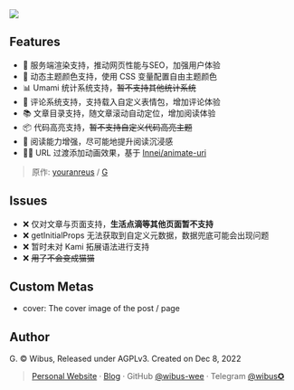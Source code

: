 <img src="https://repository-images.githubusercontent.com/575696353/17bfa877-18b2-4bef-9df0-092ce0f7dec1" />

## Features

- 🔭 服务端渲染支持，推动网页性能与SEO，加强用户体验
- 🌈 动态主题颜色支持，使用 CSS 变量配置自由主题颜色
- 📊 Umami 统计系统支持，~~暂不支持其他统计系统~~
- 📝 评论系统支持，支持载入自定义表情包，增加评论体验
- 📚 文章目录支持，随文章滚动自动定位，增加阅读体验
- 📦 代码高亮支持，~~暂不支持自定义代码高亮主题~~
- 📖 阅读能力增强，尽可能地提升阅读沉浸感
- 🔨👴 URL 过渡添加动画效果，基于 [Innei/animate-uri](https://github.com/Innei/animate-uri)

> 原作: [youranreus](https://github.com/youranreus) / [G](https://github.com/youranreus/G)

## Issues

- ❌ 仅对文章与页面支持，**生活点滴等其他页面暂不支持**
- ❌ getInitialProps 无法获取到自定义元数据，数据兜底可能会出现问题
- ❌ 暂时未对 Kami 拓展语法进行支持
- ❌ ~~用了不会变成猫猫~~

## Custom Metas

- cover: The cover image of the post / page

## Author

G. © Wibus, Released under AGPLv3. Created on Dec 8, 2022

> [Personal Website](http://iucky.cn/) · [Blog](https://blog.iucky.cn/) · GitHub [@wibus-wee](https://github.com/wibus-wee/) · Telegram [@wibus✪](https://t.me/wibus_wee)
